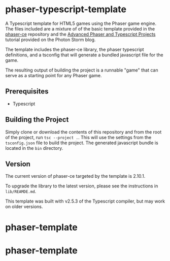 # phaser-typescript-template
A Typescript template for HTML5 games using the Phaser game engine. The files included are a mixture of of the basic template provided in the [phaser-ce](https://github.com/photonstorm/phaser-ce) repository and the [Advanced Phaser and Typescript Projects](http://www.photonstorm.com/phaser/advanced-phaser-and-typescript-projects) tutorial provided on the Photon Storm blog.

The template includes the phaser-ce library, the phaser typescript definitions, and a tsconfig that will generate a bundled javascript file for the game.

The resulting output of building the project is a runnable "game" that can serve as a starting point for any Phaser game.

## Prerequisites
* Typescript

## Building the Project
Simply clone or download the contents of this repository and from the root of the project, run `tsc --project .`. This will use the settings from the `tsconfig.json` file to build the project. The generated javascript bundle is located in the `bin` directory.

## Version
The current version of phaser-ce targeted by the template is 2.10.1.

To upgrade the library to the latest version, please see the instructions in `lib/REAMDE.md`.

This template was built with v2.5.3 of the Typescript compiler, but may work on older versions.
# phaser-template
# phaser-template
